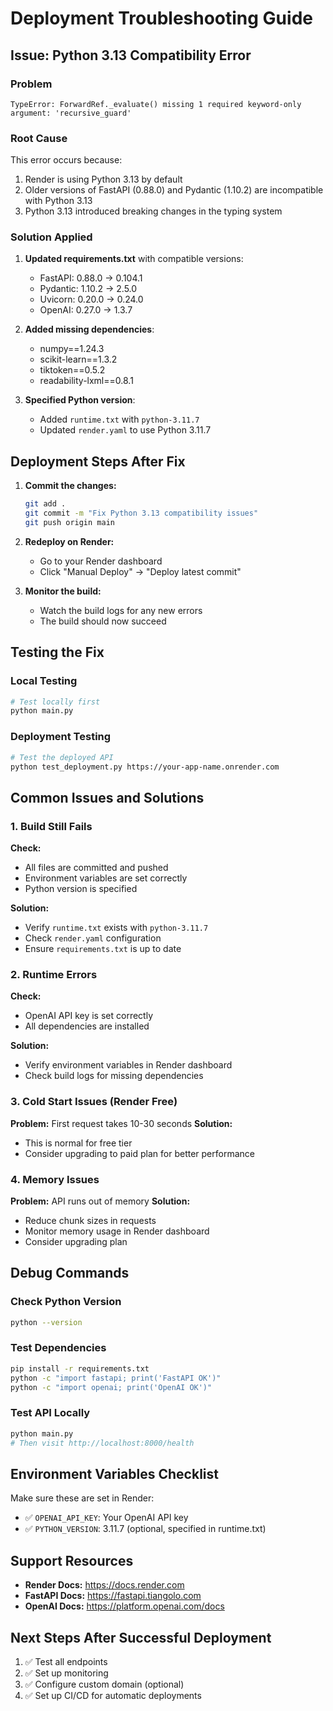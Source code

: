 # Deployment Troubleshooting Guide

## Issue: Python 3.13 Compatibility Error

### Problem
```
TypeError: ForwardRef._evaluate() missing 1 required keyword-only argument: 'recursive_guard'
```

### Root Cause
This error occurs because:
1. Render is using Python 3.13 by default
2. Older versions of FastAPI (0.88.0) and Pydantic (1.10.2) are incompatible with Python 3.13
3. Python 3.13 introduced breaking changes in the typing system

### Solution Applied
1. **Updated requirements.txt** with compatible versions:
   - FastAPI: 0.88.0 → 0.104.1
   - Pydantic: 1.10.2 → 2.5.0
   - Uvicorn: 0.20.0 → 0.24.0
   - OpenAI: 0.27.0 → 1.3.7

2. **Added missing dependencies**:
   - numpy==1.24.3
   - scikit-learn==1.3.2
   - tiktoken==0.5.2
   - readability-lxml==0.8.1

3. **Specified Python version**:
   - Added `runtime.txt` with `python-3.11.7`
   - Updated `render.yaml` to use Python 3.11.7

## Deployment Steps After Fix

1. **Commit the changes:**
   ```bash
   git add .
   git commit -m "Fix Python 3.13 compatibility issues"
   git push origin main
   ```

2. **Redeploy on Render:**
   - Go to your Render dashboard
   - Click "Manual Deploy" → "Deploy latest commit"

3. **Monitor the build:**
   - Watch the build logs for any new errors
   - The build should now succeed

## Testing the Fix

### Local Testing
```bash
# Test locally first
python main.py
```

### Deployment Testing
```bash
# Test the deployed API
python test_deployment.py https://your-app-name.onrender.com
```

## Common Issues and Solutions

### 1. Build Still Fails
**Check:**
- All files are committed and pushed
- Environment variables are set correctly
- Python version is specified

**Solution:**
- Verify `runtime.txt` exists with `python-3.11.7`
- Check `render.yaml` configuration
- Ensure `requirements.txt` is up to date

### 2. Runtime Errors
**Check:**
- OpenAI API key is set correctly
- All dependencies are installed

**Solution:**
- Verify environment variables in Render dashboard
- Check build logs for missing dependencies

### 3. Cold Start Issues (Render Free)
**Problem:** First request takes 10-30 seconds
**Solution:** 
- This is normal for free tier
- Consider upgrading to paid plan for better performance

### 4. Memory Issues
**Problem:** API runs out of memory
**Solution:**
- Reduce chunk sizes in requests
- Monitor memory usage in Render dashboard
- Consider upgrading plan

## Debug Commands

### Check Python Version
```bash
python --version
```

### Test Dependencies
```bash
pip install -r requirements.txt
python -c "import fastapi; print('FastAPI OK')"
python -c "import openai; print('OpenAI OK')"
```

### Test API Locally
```bash
python main.py
# Then visit http://localhost:8000/health
```

## Environment Variables Checklist

Make sure these are set in Render:
- ✅ `OPENAI_API_KEY`: Your OpenAI API key
- ✅ `PYTHON_VERSION`: 3.11.7 (optional, specified in runtime.txt)

## Support Resources

- **Render Docs:** https://docs.render.com
- **FastAPI Docs:** https://fastapi.tiangolo.com
- **OpenAI Docs:** https://platform.openai.com/docs

## Next Steps After Successful Deployment

1. ✅ Test all endpoints
2. ✅ Set up monitoring
3. ✅ Configure custom domain (optional)
4. ✅ Set up CI/CD for automatic deployments 